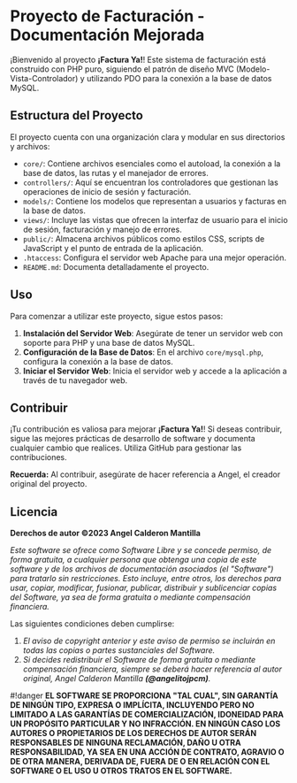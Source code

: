# Proyecto de Facturación - Documentación Mejorada

¡Bienvenido al proyecto **¡Factura Ya!**! Este sistema de facturación está construido con PHP puro, siguiendo el patrón de diseño MVC (Modelo-Vista-Controlador) y utilizando PDO para la conexión a la base de datos MySQL.

## Estructura del Proyecto

El proyecto cuenta con una organización clara y modular en sus directorios y archivos:

- `core/`: Contiene archivos esenciales como el autoload, la conexión a la base de datos, las rutas y el manejador de errores.
- `controllers/`: Aquí se encuentran los controladores que gestionan las operaciones de inicio de sesión y facturación.
- `models/`: Contiene los modelos que representan a usuarios y facturas en la base de datos.
- `views/`: Incluye las vistas que ofrecen la interfaz de usuario para el inicio de sesión, facturación y manejo de errores.
- `public/`: Almacena archivos públicos como estilos CSS, scripts de JavaScript y el punto de entrada de la aplicación.
- `.htaccess`: Configura el servidor web Apache para una mejor operación.
- `README.md`: Documenta detalladamente el proyecto.

## Uso

Para comenzar a utilizar este proyecto, sigue estos pasos:

1. **Instalación del Servidor Web**: Asegúrate de tener un servidor web con soporte para PHP y una base de datos MySQL.
2. **Configuración de la Base de Datos**: En el archivo `core/mysql.php`, configura la conexión a la base de datos.
3. **Iniciar el Servidor Web**: Inicia el servidor web y accede a la aplicación a través de tu navegador web.

## Contribuir

¡Tu contribución es valiosa para mejorar **¡Factura Ya!**! Si deseas contribuir, sigue las mejores prácticas de desarrollo de software y documenta cualquier cambio que realices. Utiliza GitHub para gestionar las contribuciones.

**Recuerda:** Al contribuir, asegúrate de hacer referencia a Angel, el creador original del proyecto.

## Licencia

**Derechos de autor ©2023 Angel Calderon Mantilla**

_Este software se ofrece como Software Libre y se concede permiso, de forma gratuita, a cualquier persona que obtenga una copia de este software y de los archivos de documentación asociados (el "Software") para tratarlo sin restricciones. Esto incluye, entre otros, los derechos para usar, copiar, modificar, fusionar, publicar, distribuir y sublicenciar copias del Software, ya sea de forma gratuita o mediante compensación financiera._

Las siguientes condiciones deben cumplirse:

1. _El aviso de copyright anterior y este aviso de permiso se incluirán en todas las copias o partes sustanciales del Software._
2. _Si decides redistribuir el Software de forma gratuita o mediante compensación financiera, siempre se deberá hacer referencia al autor original, Angel Calderon Mantilla **(@angelitojpcm)**._

#!danger
**EL SOFTWARE SE PROPORCIONA "TAL CUAL", SIN GARANTÍA DE NINGÚN TIPO, EXPRESA O IMPLÍCITA, INCLUYENDO PERO NO LIMITADO A LAS GARANTÍAS DE COMERCIALIZACIÓN, IDONEIDAD PARA UN PROPÓSITO PARTICULAR Y NO INFRACCIÓN. EN NINGÚN CASO LOS AUTORES O PROPIETARIOS DE LOS DERECHOS DE AUTOR SERÁN RESPONSABLES DE NINGUNA RECLAMACIÓN, DAÑO U OTRA RESPONSABILIDAD, YA SEA EN UNA ACCIÓN DE CONTRATO, AGRAVIO O DE OTRA MANERA, DERIVADA DE, FUERA DE O EN RELACIÓN CON EL SOFTWARE O EL USO U OTROS TRATOS EN EL SOFTWARE.**